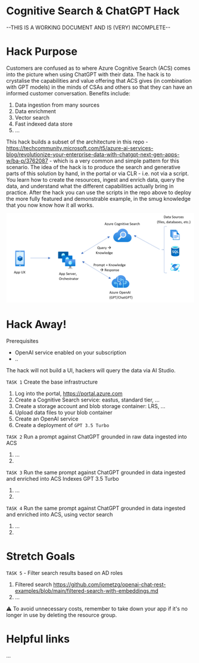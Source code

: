 # Cognitive Search & ChatGPT Hack

--THIS IS A WORKING DOCUMENT AND IS (VERY) INCOMPLETE--

# Hack Purpose
Customers are confused as to where Azure Cognitive Search (ACS) comes into the picture when using ChatGPT with their data. The hack is to crystalise the capabilities and value offering that ACS gives (in combination with GPT models) in the minds of CSAs and others so that they can have an informed customer conversation. Benefits include:
1. Data ingestion from many sources
2. Data enrichment
3. Vector search
4. Fast indexed data store
5. ...

This hack builds a subset of the architecture in this repo - https://techcommunity.microsoft.com/t5/azure-ai-services-blog/revolutionize-your-enterprise-data-with-chatgpt-next-gen-apps-w/ba-p/3762087 - which is a very common and simple pattern for this scenario. 
The idea of the hack is to produce the search and generative parts of this solution by hand, in the portal or via CLR - i.e. not via a script. You learn how to create the resources, ingest and enrich data, query the data, and understand what the different capabilities actually bring in practice. After the hack you can use the scripts in the repo above to deploy the more fully featured and demonstrable example, in the smug knowledge that you now know how it all works.

![Imgur](https://github.com/ianlcurtis1/cog-search-and-chatgpt-hack/blob/main/Architecture.png)

# Hack Away!
Prerequisites
- OpenAI service enabled on your subscription
- ..

The hack will not build a UI, hackers will query the data via AI Studio.

`TASK 1` Create the base infrastructure
1. Log into the portal, https://portal.azure.com
2. Create a Cognitive Search service: eastus, standard tier, ...
3. Create a storage account and blob storage container: LRS, ...
4. Upload data files to your blob container
5. Create an OpenAI service
6. Create a deployment of `GPT 3.5 Turbo`

`TASK 2` Run a prompt against ChatGPT grounded in raw data ingested into ACS 
1. ...
2. 

`TASK 3` Run the same prompt against ChatGPT grounded in data ingested and enriched into ACS
Indexes
GPT 3.5 Turbo
1. ...
2. 

`TASK 4` Run the same prompt against ChatGPT grounded in data ingested and enriched into ACS, using vector search
1. ...
2. 

# Stretch Goals
`TASK 5` - Filter search results based on AD roles
1. Filtered search https://github.com/jometzg/openai-chat-rest-examples/blob/main/filtered-search-with-embeddings.md
2. ...

⚠️ To avoid unnecessary costs, remember to take down your app if it's no longer in use by deleting the resource group.

# Helpful links
...
